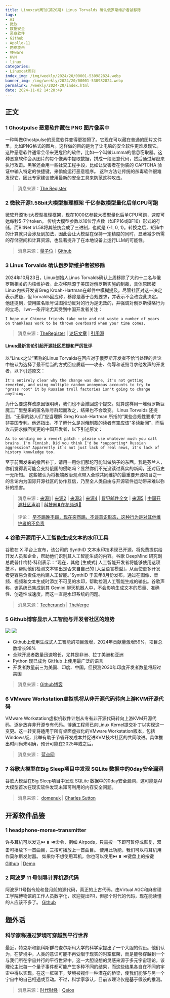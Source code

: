 ```yaml
---
title: Linuxcat周刊(第20期) Linus Torvalds 确认俄罗斯维护者被移除
tags: 
- AI
- 微软
- 数据安全
- 恶意软件
- Github
- Apollo-11
- 网络攻击
- VMware
- KVM
- linux
categories: 
- Linuxcat周刊
index_img: /img/weekly/2024/20/00001-530982824.webp
banner_img: /img/weekly/2024/20/00001-530982824.webp
permalink: /weekly/2024-20/index.html
date: 2024-11-02 14:28:49
---
```

## 正文

### 1 Ghostpulse 恶意软件藏在 PNG 图片像素中

一种叫做Ghostpulse的恶意软件变得更狡猾了。它现在可以藏在普通的图片文件里，比如PNG格式的图片。这样做的目的是为了让电脑的安全软件更难发现它。
这种恶意软件通常会带来更危险的软件，比如一个叫做Lumma的信息窃取器。这种恶意软件会从图片的每个像素中提取数据，拼成一段恶意代码，然后通过解密来执行攻击。黑客还会用一些社交工程手段，比如让受害者在伪装的 CAPTCHA 验证中输入特定的快捷键，来偷偷运行恶意程序。
这种方法让传统的杀毒软件很难发现它，因此专家建议使用最新的安全工具来防范这种攻击。
> 消息来源：[The Register](https://www.theregister.com/2024/10/22/ghostpulse_malware_loader_png/)

### 2 微软开源1.58bit大模型推理框架 千亿参数模型量化后单CPU可跑

微软开源1bit大模型推理框架，现在1000亿参数大模型量化后单CPU可跑，速度可达每秒5-7个token。
传统大模型参数以16位浮点数（如FP16或BF16）形式的存储，而BitNet b1.58将其统统变成了三进制，也就是 {-1, 0, 1}。转换之后，矩阵中的计算就只会涉及到加法，因此会让大模型在保持一定精度的同时，显著减少所需的存储空间和计算资源，也显著提升了在本地设备上运行LLM的可能性。
> 消息来源：[量子位](https://www.qbitai.com/2024/10/209673.html)｜[Github](https://github.com/microsoft/BitNet)

### 3 Linus Torvalds 确认俄罗斯维护者被移除

2024年10月23日，Linux创始人Linus Torvalds确认上周移除了大约十二名与俄罗斯相关的内核维护者。此次移除源于美国对俄罗斯实施的制裁，具体原因被Linux内核开发者Greg Kroah-Hartman在邮件中模糊提及。尽管社区对这一决定表示质疑，但Torvalds回应称，移除是基于合规要求，并表示不会改变此决定。他还提到，使用匿名账号试图推动反对的行为是无效的，并强调对俄罗斯侵略行为的立场。
Iwn一条评论尤其受到中国开发者关注：

```
I hope our Chinese friends take note and not waste a number of years on thankless work to be thrown overboard when your time comes. 
```

> 消息来源：[TheRegister](https://www.theregister.com/2024/10/23/linus_torvalds_affirms_expulsion_of/) | [论坛文章](https://lwn.net/Articles/995186/) | [引用源](https://www.phoronix.com/forums/forum/phoronix/latest-phoronix-articles/1500117-several-linux-kernel-driver-maintainers-removed-due-to-their-association-to-russia)

#### Linus最新言论引起开源社区质疑和严厉批评

以“Linux之父”著称的Linus Torvalds在回应对于俄罗斯开发者不恰当处理的言论中被认为选择了最不恰当的方式回应质疑——攻击、侮辱和诋毁寻求他发声的开发者，以下引述原文：

```
It's entirely clear why the change was done, it's not getting reverted, and using multiple random anonymous accounts to try to "grass root" it by Russian troll factories isn't going to change anything.
```

为什么要这样改原因很明确，我们也不会撤回这个提交。就算这样用一堆俄罗斯巨魔工厂里整来的匿名账号群起而攻之，结果也不会改变。
Linus Torvalds 还提到，“无辜的路人们”应当理解 Greg Kroah-Hartman 所指的“某些合规性要求”并非美国专利。他还指出，不了解什么是对俄制裁的读者有空应该“多读新闻”，而后攻击要求撤回变更的中国开发者，以下引述原文：

```
As to sending me a revert patch - please use whatever mush you call brains. I'm Finnish. Did you think I'd be *supporting* Russian aggression? Apparently it's not just lack of real news, it's lack of history knowledge too.
```

至于前面发来的撤回补丁，请用一用你们那坨可能叫做脑子的东西。我是芬兰人，你们觉得我可能会支持俄国的侵略吗？显然你们不光没读过真实的新闻，还对历史一无所知。
这些被认为将极端政治观点带入全球共同维护的最重要开源项目之一的言论内为国际开源社区的协作互信，乃至全人类自由与开源软件运动带来难以弥补的损害。

> 消息来源：[来源1](https://lore.kernel.org/all/2024101835-tiptop-blip-09ed@gregkh/) | [来源2](https://lore.kernel.org/all/a08dc31ab773604d8f206ba005dc4c7a@aosc.io/) | [来源3](https://lore.kernel.org/all/20241023080935.2945-2-kexybiscuit@aosc.io/) | [来源4](https://lore.kernel.org/all/20241023080935.2945-2-kexybiscuit@aosc.io/) | [冒犯邮件全文](https://lore.kernel.org/all/444fa53bdfdee75522a1af41655a99b0@aosc.io/) | [来源5](https://lore.kernel.org/all/CAHk-=whNGNVnYHHSXUAsWds_MoZ-iEgRMQMxZZ0z-jY4uHT+Gg@mail.gmail.com/) | [中国开源社区声明](https://t.me/aosc_os/637) | [科技圈🎗在花频道📮](https://t.me/TestFlightCN/28249)

> 评论： [早不踢晚不踢，现在突然踢，不谈意识形态，这种行为是对其他维护者的不负责](https://t.me/TestFlightCN/28249?comment=6358206)

### 4 谷歌开源用于人工智能生成文本的水印工具

谷歌在 X 平台上宣布，该公司的 SynthID 文本水印技术现已开源，将免费提供给开发人员和企业，帮助他们识别其人工智能生成的内容。谷歌 DeepMind 研究副总裁普什梅特·科利表示：“现在，其他 [生成式] 人工智能开发者将能够使用这项技术，帮助他们检测文本输出是否来自自己的 [大型语言模型]，从而使更多开发者更容易负责任地构建人工智能。”​SynthID 于去年8月份发布，通过在图像、音频、视频和文本生成时添加不可见的水印，帮助检测人工智能生成的输出。​谷歌声称，该系统已集成到其 Gemini 聊天机器人中，不会影响生成文本的质量、准确性、创造性或速度，而这一直是水印系统的问题。
> 消息来源：[Techcrunch](https://techcrunch.com/2024/10/23/google-releases-tech-to-watermark-ai-generated-text/?guccounter=1) | [TheVerge](https://www.theverge.com/2024/10/23/24277873/google-artificial-intelligence-synthid-watermarking-open-source)

### 5 Github博客显示人工智能与开发者社区的趋势

![](/img/weekly/2024/20/photo_2024-10-31_12-18-51.jpg)
![](/img/weekly/2024/20/photo_2024-10-31_12-19-25.jpg)
[](/img/weekly/2024/20/photo_2024-10-31_12-19-28.jpg)

* Github上使用生成式人工智能的项目激增，2024年贡献量激增59%，项目总数增长98%
* 全球开发者数量迅速增长，尤其是非洲、拉丁美洲和亚洲
* Python 现已成为 GitHub 上使用最广泛的语言
* 开发者数量前三为美国、印度、中国。但预测2030年印度开发者数量将超过美国

> 消息来源：[Github博客](https://github.blog/news-insights/octoverse/octoverse-2024/)

### 6 VMware Workstation虚拟机将从非开源代码转向上游KVM开源代码

VMware Workstation虚拟机软件计划从专有非开源代码转向上游KVM开源代码，逐步放弃非开源专有代码。博通工程师已向Linux Kernel提交补丁以实现这一变更。这一转变将适用于所有桌面虚拟化的VMware Workstation版本，包括Windows版，此举有助于节省开发成本并促进KVM技术社区的共同改进。具体推出时间尚未明确，预计可能在2025年或之后。
> 消息来源： [蓝点网](https://www.landiannews.com/archives/106380.html?utm_sources=ourl)

### 7 谷歌大模型在Big Sleep项目中发现 SQLite 数据中的0day安全漏洞

谷歌大模型在Big Sleep项目中发现 SQLite 数据中的0day安全漏洞，这可能是AI 大模型首次在现实软件发现未知可利用的内存安全问题。
> 消息来源： [domenuk](https://x.com/domenuk/status/1852370353533669783) | [Charles Sutton](https://x.com/RandomlyWalking/status/1852401642718802393)

## 开源软件品鉴

### 1 headphone-morse-transmitter

许多耳机可以发送⏮️ ⏸️ ⏯️命令，例如 Airpods，只需按一下即可暂停或恢复，双击可播放下一首曲目，三按可播放上一首曲目。
使用此功能，我们可以将耳机用作莫尔斯发射器。
如果你不想使用耳机，你也可以使用⏮️ ⏸️ ⏯️键盘上的按键
[Github](https://github.com/EtherDream/headphone-morse-transmitter) | [Demo](https://etherdream.github.io/headphone-morse-transmitter/)

### 2 阿波罗 11 号制导计算机源代码

阿波罗11号指令舱和登月舱的源代码，真正的上古代码。由Virtual AGC和麻省理工学院博物馆的工作人员数字化，欢迎提出PR，但那个时代的代码，现在能读懂的人应该不多了。
[Github](https://github.com/chrislgarry/Apollo-11)

## 题外话

### 科学家称通过梦境可穿越到平行世界

最近，特克斯和凯科斯群岛查尔斯玛大学的科学家提出了一个大胆的假设。他们认为，在梦境中，人类的意识可能不再受限于现实的时空框架，而是能够穿越到一个与我们所在宇宙并行的平行世界中。这一大胆设想的灵感来源于多元宇宙理论，该理论主张每一个量子事件都可能产生多种不同的结果，而这些结果各自在不同的宇宙中得以实现。在这一框架下，梦境被视作一种潜在的桥梁，使我们能够与另一个宇宙中的自己相遇或互动。不过，科学家承认，目前该理论仅是基于假设的推测。
> 消息来源：[时代财经](https://c.m.163.com/news/rec/YDJ1127BBTTJTYZW.html)｜[Qeios](https://www.qeios.com/read/242XCF)
